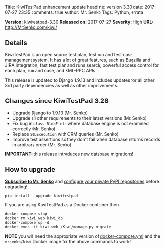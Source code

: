 Title: KiwiTestPad enhancement update
headline: version 3.30
date: 2017-07-27 23:35
comments: true
Author: Mr. Senko
Tags: Python, errata

**Version:** kiwitestpad-3.30
**Released on:** 2017-07-27
**Severity:** High
**URL:** <http://MrSenko.com/kiwi/>

Details
-------

KiwiTestPad is an open source test plan, test run and test case management system.
It has a lot of great features, such as Bugzilla and JIRA integration,
fast test plan and runs search, powerful access control for each plan, run and case,
and XML-RPC APIs.

This release is updated to Django 1.9.13 and includes updates for all other
3rd party dependencies as well as other improvements.

Changes since KiwiTestPad 3.28
------------------------------

- Upgrade Django to 1.9.13 (Mr. Senko)
- Upgrade all other requirements to their latest versions (Mr. Senko)
- Fix bug in `class BlobField` where database engine is not examined
  correctly (Mr. Senko)
- Replace `SQLExecution` with ORM queries (Mr. Senko)
- Improve test assertions so they don't fail when database returns
  records in arbitrary order (Mr. Senko)

**IMPORTANT:** this release introduces new database migrations!


How to upgrade
---------------

**[Subscribe to Mr. Senko]({filename}pages/subscribe.html)** and
[configure your private PyPI repositories]({filename}2017-01-22-private-pypi.markdown)
before upgrading!

    pip install --upgrade kiwitestpad

If you are using KiwiTestPad as a Docker container then

    docker-compose stop
    docker rm kiwi_web kiwi_db
    docker-compose up -d
    docker exec -it kiwi_web /Kiwi/manage.py migrate

**NOTE** you will need the appropriate version of
[docker-compose.yml](https://github.com/MrSenko/kiwi-docker/blob/master/docker-compose.yml)
and the `mrsenko/kiwi` Docker image for the above commands to work!
